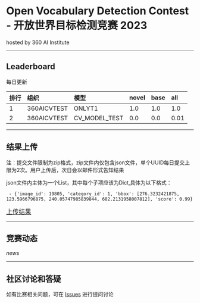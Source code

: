 
# Open Vocabulary Detection Contest - 开放世界目标检测竞赛 2023
hosted by 360 AI Institute


---
## Leaderboard
每日更新

| 排行 | 组织 | 模型 | novel | base | all |
| :----- | :----- | :----- | :----- | :----- | :----- |
|  1 | 360AICVTEST | ONLYT1 | 1.0 | 1.0 | 1.0 |   
|  2 | 360AICVTEST | CV_MODEL_TEST | 0.0 | 0.0 | 0.01 |   

---
## 结果上传
注：提交文件限制为zip格式，zip文件内仅包含json文件，单个UUID每日提交上限为2次。用户上传后，次日会以邮件形式告知结果

json文件内主体为一个List，其中每个子项应该为Dict,具体为以下格式：

     - {'image_id': 19805, 'category_id': 1, 'bbox': [276.3232421875, 123.5966796875, 240.05747985839844, 602.2131958007812], 'score': 0.99}
        
   <big>[上传结果](http://47.94.81.96/file/upload3/)</big>
<!-- *提交的数据格式说明及校验脚本*(*.json) -->


---
## 竞赛动态
*news*

---
## 社区讨论和答疑
如有比赛相关问题，可在 [Issues](https://github.com/360CVGroup/OVD_Contest/issues) 进行提问讨论
